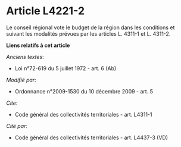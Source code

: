 # Article L4221-2

Le conseil régional vote le budget de la région dans les conditions et suivant les modalités prévues par les articles L.
4311-1 et L. 4311-2.

**Liens relatifs à cet article**

_Anciens textes_:

  - Loi n°72-619 du 5 juillet 1972 - art. 6 (Ab)

_Modifié par_:

  - Ordonnance n°2009-1530 du 10 décembre 2009 - art. 5

_Cite_:

  - Code général des collectivités territoriales - art. L4311-1

_Cité par_:

  - Code général des collectivités territoriales - art. L4437-3 (VD)
